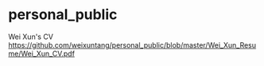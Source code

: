 # personal_public


Wei Xun's CV
https://github.com/weixuntang/personal_public/blob/master/Wei_Xun_Resume/Wei_Xun_CV.pdf
